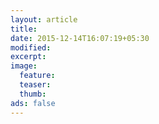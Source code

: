 ```yaml
---
layout: article
title: 
date: 2015-12-14T16:07:19+05:30
modified:
excerpt:
image:
  feature:
  teaser:
  thumb:
ads: false
---
```



